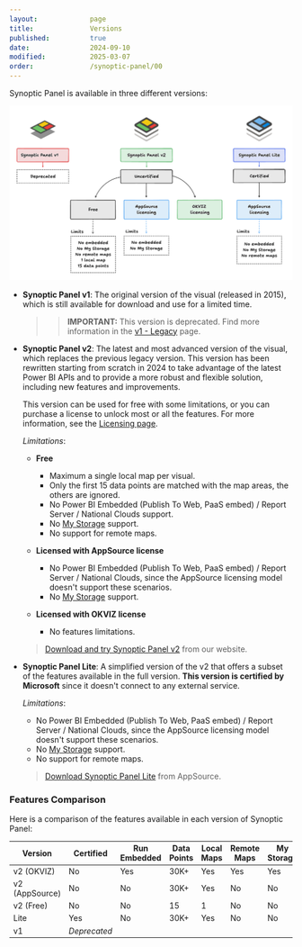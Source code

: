 ```yaml
---
layout:             page
title:              Versions
published:          true
date:               2024-09-10
modified:           2025-03-07
order:              /synoptic-panel/00
---
```

Synoptic Panel is available in three different versions:

<img src="images/versions.png" class="naked">


- **Synoptic Panel v1**: The original version of the visual (released in 2015), which is still available for download and use for a limited time.

    >> **IMPORTANT:** This version is deprecated. Find more information in the [v1 - Legacy](./v1-legacy.md) page.

- **Synoptic Panel v2**: The latest and most advanced version of the visual, which replaces the previous legacy version. This version has been rewritten starting from scratch in 2024 to take advantage of the latest Power BI APIs and to provide a more robust and flexible solution, including new features and improvements.

    This version can be used for free with some limitations, or you can purchase a license to unlock most or all the features. For more information, see the [Licensing page](../licensing.md).

    *Limitations*:

    - **Free**
        - Maximum a single local map per visual.
        - Only the first 15 data points are matched with the map areas, the others are ignored.
        - No Power BI Embedded (Publish To Web, PaaS embed) / Report Server / National Clouds support.
        - No [My Storage](../features/my-storage.md) support.
        - No support for remote maps.

    - **Licensed with AppSource license**
        - No Power BI Embedded (Publish To Web, PaaS embed) / Report Server / National Clouds, since the AppSource licensing model doesn't support these scenarios.
        - No [My Storage](../features/my-storage.md) support.

    - **Licensed with OKVIZ license**
        - No features limitations.

    > [Download and try Synoptic Panel v2](https://okviz.com/synoptic-panel/) from our website.

- **Synoptic Panel Lite**: A simplified version of the v2 that offers a subset of the features available in the full version. **This version is certified by Microsoft** since it doesn't connect to any external service.

    *Limitations*:

    - No Power BI Embedded (Publish To Web, PaaS embed) / Report Server / National Clouds, since the AppSource licensing model doesn't support these scenarios.
    - No [My Storage](../features/my-storage.md) support.
    - No support for remote maps.

    > [Download Synoptic Panel Lite](https://appsource.microsoft.com/en-us/product/power-bi-visuals/okvizcorp1634637213047.synopticpanelbyokviz-lite) from AppSource.


### Features Comparison

Here is a comparison of the features available in each version of Synoptic Panel:

|Version|Certified|Run Embedded|Data Points|Local Maps|Remote Maps|My Storage
|---|---|---|---|---|---|---|
|v2 (OKVIZ)|No|Yes|30K+|Yes|Yes|Yes|
|v2 (AppSource)|No|No|30K+|Yes|No|No|
|v2 (Free)|No|No|15|1|No|No|
|Lite|Yes|No|30K+|Yes|No|No|
|v1|*Deprecated*|
